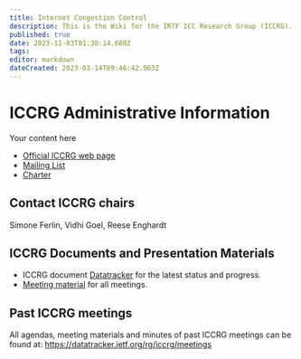 ```yaml
---
title: Internet Congestion Control
description: This is the Wiki for the IRTF ICC Research Group (ICCRG).
published: true
date: 2023-11-03T01:30:14.680Z
tags: 
editor: markdown
dateCreated: 2023-03-14T09:46:42.963Z
---
```


# ICCRG Administrative Information
Your content here

- [Official ICCRG web page](http://irtf.org/iccrg)
- [Mailing List](http://irtf.org/mailman/listinfo/iccrg)
- [Charter](https://datatracker.ietf.org/rg/iccrg/charter/)


## Contact ICCRG chairs
Simone Ferlin, Vidhi Goel, Reese Enghardt


## ICCRG Documents and Presentation Materials
- ICCRG document [Datatracker](https://datatracker.ietf.org/rg/iccrg/) for the latest status and progress.
- [Meeting material](https://datatracker.ietf.org/rg/iccrg/meetings/) for all meetings.


## Past ICCRG meetings
All agendas, meeting materials and minutes of past ICCRG meetings can be found at: https://datatracker.ietf.org/rg/iccrg/meetings
